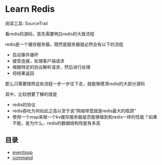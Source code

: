 # Learn Redis

阅读工具: SourceTrail

看redis的源码，首先需要明白redis的大致流程

redis是一个缓存服务器，既然是服务器就必然会有以下的流程

- 启动事件循环
- 接受连接，处理客户端请求
- 根据特定的协议解析请求，然后进行处理
- 将结果返回

那么只需要按照这些流程一步一步往下走，就能够摸清redis的大部分源码

其中，比较想要了解的就是

- redis的协议
- redis吞吐为何如此之高以至于说“网络带宽就是redis最大的瓶颈”
- 使用一个map来做一个kv缓存服务器是否能够做到和redis一样的性能？如果不能，是为什么，redis的数据结构性能有多高

## 目录

- [eventloop](eventloop.md)
- [command](cmd.md)